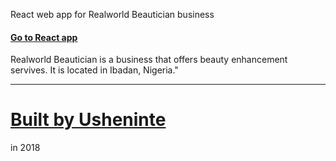 React web app for Realworld Beautician business
#### [Go to React app](https://realworld-beautician.netlify.com/)

Realworld Beautician is a business that offers beauty enhancement servives. It is located in Ibadan, Nigeria."

- - -

# [Built by Usheninte](https://twitter.com/Usheninte)
in 2018